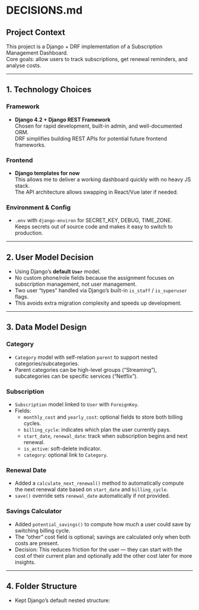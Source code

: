 # DECISIONS.md

## Project Context
This project is a Django + DRF implementation of a Subscription Management Dashboard.  
Core goals: allow users to track subscriptions, get renewal reminders, and analyse costs.

---

## 1. Technology Choices

### Framework
- **Django 4.2 + Django REST Framework**  
  Chosen for rapid development, built-in admin, and well-documented ORM.  
  DRF simplifies building REST APIs for potential future frontend frameworks.

### Frontend
- **Django templates for now**  
  This allows me to deliver a working dashboard quickly with no heavy JS stack.  
  The API architecture allows swapping in React/Vue later if needed.

### Environment & Config
- `.env` with `django-environ` for SECRET_KEY, DEBUG, TIME_ZONE.  
  Keeps secrets out of source code and makes it easy to switch to production.

---

## 2. User Model Decision

- Using Django’s **default `User`** model.  
- No custom phone/role fields because the assignment focuses on subscription management, not user management.  
- Two user “types” handled via Django’s built-in `is_staff` / `is_superuser` flags.  
- This avoids extra migration complexity and speeds up development.

---

## 3. Data Model Design

### Category
- `Category` model with self-relation `parent` to support nested categories/subcategories.
- Parent categories can be high-level groups (“Streaming”), subcategories can be specific services (“Netflix”).

### Subscription
- `Subscription` model linked to `User` with `ForeignKey`.  
- Fields:
  - `monthly_cost` and `yearly_cost`: optional fields to store both billing cycles.
  - `billing_cycle`: indicates which plan the user currently pays.
  - `start_date`, `renewal_date`: track when subscription begins and next renewal.
  - `is_active`: soft-delete indicator.
  - `category`: optional link to `Category`.

### Renewal Date
- Added a `calculate_next_renewal()` method to automatically compute the next renewal date based on `start_date` and `billing_cycle`.
- `save()` override sets `renewal_date` automatically if not provided.

### Savings Calculator
- Added `potential_savings()` to compute how much a user could save by switching billing cycle.
- The “other” cost field is optional; savings are calculated only when both costs are present.
- Decision: This reduces friction for the user — they can start with the cost of their current plan and optionally add the other cost later for more insights.

---

## 4. Folder Structure

- Kept Django’s default nested structure:
